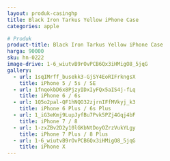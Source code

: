 ```yaml
---
layout: produk-casinghp
title: Black Iron Tarkus Yellow iPhone Case
categories: apple

# Produk
product-title: Black Iron Tarkus Yellow iPhone Case
harga: 90000
sku: hn-0222
image-drive: 1-6_wiutvB9rOvPCB6Qx3iHMigO8_5jqG
gallery:
  - url: 1sqIMrff_busekk3-GjSY4EoRIFrkngsX
    title: iPhone 5 / 5s / SE
  - url: 1fnqokbD6x8PjzyIDxIyFQx5aIS4j-fLq
    title: iPhone 6 / 6s
  - url: 1Q5o2pal-QF1hNQO32zjrnIFfMVkyj_k3
    title: iPhone 6 Plus / 6s Plus
  - url: 1_iG3eKmj9LupJyfBu7Pvk5PZj4Gqj4bF
    title: iPhone 7 / 8
  - url: 1-zxZBv2D2y10lGKbNtDoyOZrzVukYLgy
    title: iPhone 7 Plus / 8 Plus
  - url: 1-6_wiutvB9rOvPCB6Qx3iHMigO8_5jqG
    title: iPhone X
---
```

